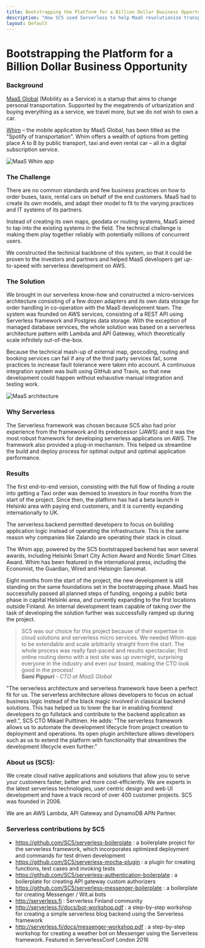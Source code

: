 ```yaml
---
title: Bootstrapping the Platform for a Billion Dollar Business Opportunity
description: "How SC5 used Serverless to help MaaS revolutionize transportation"
layout: Default
---
```


# Bootstrapping the Platform for a Billion Dollar Business Opportunity

### Background

<a href="http://maas.global" target="_blank">MaaS Global</a> (Mobility as a
Service) is a startup that aims to change personal transportation. Supported by
the megatrends of urbanization and buying everything as a service, we travel
more, but we do not wish to own a car.

<a href="http://whimapp.com/fi-en" target="_blank">Whim</a> – the mobile
application by MaaS Global, has been titled as the "Spotify of transportation".
Whim offers a wealth of options from getting place A to B by public transport,
taxi and even rental car – all in a digital subscription service.

<img src="https://s3-us-west-2.amazonaws.com/assets.site.serverless.com/partners/maas-whim-app.png" alt="MaaS Whim app" />

### The Challenge

There are no common standards and few business practices on how
to order buses, taxis, rental cars on behalf of the end customers. MaaS had to
create its own models, and adapt their model to fit to the varying practices
and IT systems of its partners.

Instead of creating its own maps, geodata or routing systems, MaaS aimed to tap
into the existing systems in the field. The technical challenge is making them
play together reliably with potentially millions of concurrent users.

We constructed the technical backbone of this system, so that it could be proven
to the investors and partners and helped MaaS developers get up-to-speed with
serverless development on AWS.

### The Solution

We brought in our serverless know-how and constructed a micro-services
architecture consisting of a few dozen adapters and its own data storage for
order handling in co-operation with the MaaS development team. The system was
founded on AWS services, consisting of a REST API using Serverless framework and
Postgres data storage. With the exception of managed database services, the
whole solution was based on a serverless architecture pattern with Lambda and
API Gateway, which theoretically scale infinitely out-of-the-box.

Because the technical mash-up of external map, geocoding, routing and booking
services can fail if any of the third party services fail, some practices to
increase fault tolerance were taken into account. A continuous integration
system was built using GitHub and Travis, so that new development could happen
without exhaustive manual integration and testing work.

<img src="https://s3-us-west-2.amazonaws.com/assets.site.serverless.com/partners/maas-architecture.png" alt="MaaS architecture" class="right" />

### Why Serverless

The Serverless framework was chosen because SC5 also had prior experience from
the framework and its predecessor (JAWS) and it was the most robust framework
for developing serverless applications on AWS. The framework also provided a
plug-in mechanism. This helped us streamline the build and deploy process for
optimal output and optimal application performance.

### Results

The first end-to-end version, consisting with the full flow of finding a
route into getting a Taxi order was demoed to investors in four months from the
start of the project. Since then, the platform has had a beta launch in Helsinki
area with paying end customers, and it is currently expanding internationally to
UK.

The serverless backend permitted developers to focus on building application
logic instead of operating the infrastructure. This is the same reason why
companies like Zalando are operating their stack in cloud.

The Whim app, powered by the SC5 bootstrapped backend has won several awards,
including Helsinki Smart City Action Award and Nordic Smart Cities Award. Whim
has been featured in the international press, including the Economist, the
Guardian, Wired and Helsingin Sanomat.

Eight months from the start of the project, the new development is still
standing on the same foundations set in the bootstrapping phase. MaaS has
successfully passed all planned steps of funding, ongoing a public beta phase in
capital Helsinki area, and currently expanding to the first locations outside
Finland. An internal development team capable of taking over the task of
developing the solution further was successfully ramped up during the project.

<blockquote>SC5 was our choice for this project because of their expertise in
cloud solutions and serverless micro services. We needed Whim-app to be
extendable and scale arbitrarily straight from the start.  The whole process was
really fast-paced and results spectacular; first online routing demo with a test
site was up overnight, surprising everyone in the industry and even our board,
making the CTO look good in the process!<br/>
<b>Sami Pippuri</b> - <i>CTO at MaaS Global</i> </blockquote>

"The serverless architecture and serverless framework have been a perfect fit
for us. The serverless architecture allows developers to focus on actual
business logic instead of the black magic involved in classical backend
solutions. This has helped us to lower the bar in enabling frontend developers
to go fullstack and contribute to the backend application as well.”, SC5 CTO
Mikael Puittinen. He adds: ”The serverless framework allows us to automate the
development lifecycle from project creation to deployment and operations. Its
open plugin architecture allows developers such as us to extend the platform
with functionality that streamlines the development lifecycle even further."

### About us (SC5):

We create cloud native applications and solutions that allow you to serve your
customers faster, better and more cost-efficiently. We are experts in the
latest serverless technologies, user centric design and web UI development and
have a track record of over 400 customer projects. SC5 was founded in 2006.

We are an AWS Lambda, API Gateway and DynamoDB APN Partner.

### Serverless contributions by SC5

* https://github.com/SC5/serverless-boilerplate : a boilerplate project for the
  serverless framework, which incorporates optimized deployment and commands for
  test driven development
* https://github.com/SC5/serverless-mocha-plugin : a plugin for creating
  functions, test cases and invoking tests
* https://github.com/SC5/serverless-authentication-boilerplate : a boilerplate
  for creating API gateway custom authorizers
* https://github.com/SC5/serverless-messenger-boilerplate : a boilerplate for
  creating Messenger / Wit.ai bots
* http://serverless.fi : Serverless Finland community
* http://serverless.fi/docs/bot-workshop.pdf : a step-by-step workshop for
  creating a simple serverless blog backend using the Serverless framework
* http://serverless.fi/docs/messenger-workshop.pdf : a step-by-step workshop for
  creating a weather bot on Messenger using the Serverless framework. Featured
  in ServerlessConf London 2016
